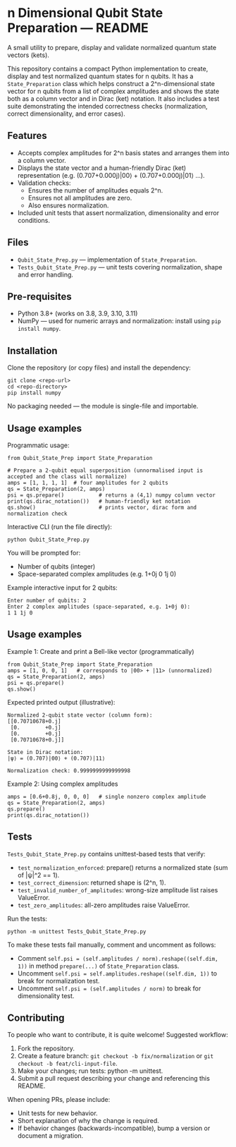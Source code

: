 # n Dimensional Qubit State Preparation — README

A small utility to prepare, display and validate normalized quantum state vectors (kets).

This repository contains a compact Python implementation to create, display and test normalized quantum states for n qubits.
It has a ```State_Preparation``` class which helps construct a 2^n-dimensional state vector for n qubits from a list of complex amplitudes and shows the state both as a column vector and in Dirac (ket) notation. It also includes a test suite demonstrating the intended correctness checks (normalization, correct dimensionality, and error cases).

## Features
* Accepts complex amplitudes for 2^n basis states and arranges them into a column vector.
* Displays the state vector and a human-friendly Dirac (ket) representation (e.g. (0.707+0.000j)|00⟩ + (0.707+0.000j)|01⟩ ...).
* Validation checks:
  * Ensures the number of amplitudes equals 2^n.
  * Ensures not all amplitudes are zero.
  * Also ensures normalization.
* Included unit tests that assert normalization, dimensionality and error conditions.

## Files

* ```Qubit_State_Prep.py``` — implementation of ```State_Preparation```.
* ```Tests_Qubit_State_Prep.py``` — unit tests covering normalization, shape and error handling.

## Pre-requisites
* Python 3.8+ (works on 3.8, 3.9, 3.10, 3.11)
* NumPy — used for numeric arrays and normalization: install using ``` pip install numpy ```.

## Installation

Clone the repository (or copy files) and install the dependency:
```
git clone <repo-url>
cd <repo-directory>
pip install numpy
```
No packaging needed — the module is single-file and importable.

## Usage examples

Programmatic usage:

```
from Qubit_State_Prep import State_Preparation

# Prepare a 2-qubit equal superposition (unnormalised input is accepted and the class will normalize)
amps = [1, 1, 1, 1]  # four amplitudes for 2 qubits
qs = State_Preparation(2, amps)
psi = qs.prepare()           # returns a (4,1) numpy column vector
print(qs.dirac_notation())   # human-friendly ket notation
qs.show()                    # prints vector, dirac form and normalization check
```

Interactive CLI (run the file directly):

```
python Qubit_State_Prep.py
```

You will be prompted for:
* Number of qubits (integer)
* Space-separated complex amplitudes (e.g. 1+0j 0 1j 0)

Example interactive input for 2 qubits:

```
Enter number of qubits: 2
Enter 2 complex amplitudes (space-separated, e.g. 1+0j 0):
1 1 1j 0
```

## Usage examples

Example 1: Create and print a Bell-like vector (programmatically)

```
from Qubit_State_Prep import State_Preparation
amps = [1, 0, 0, 1]   # corresponds to |00> + |11> (unnormalized)
qs = State_Preparation(2, amps)
psi = qs.prepare()
qs.show()
```

Expected printed output (illustrative):

```
Normalized 2-qubit state vector (column form):
[[0.70710678+0.j]
 [0.        +0.j]
 [0.        +0.j]
 [0.70710678+0.j]]

State in Dirac notation:
|ψ⟩ = (0.707)|00⟩ + (0.707)|11⟩

Normalization check: 0.9999999999999998
```
Example 2: Using complex amplitudes

```
amps = [0.6+0.8j, 0, 0, 0]   # single nonzero complex amplitude
qs = State_Preparation(2, amps)
qs.prepare()
print(qs.dirac_notation())
```
## Tests

```Tests_Qubit_State_Prep.py``` contains unittest-based tests that verify:

* ```test_normalization_enforced```: prepare() returns a normalized state (sum of |ψ|^2 == 1).
* ```test_correct_dimension```: returned shape is (2^n, 1).
* ```test_invalid_number_of_amplitudes```: wrong-size amplitude list raises ValueError.
* ```test_zero_amplitudes```: all-zero amplitudes raise ValueError.

Run the tests:
```
python -m unittest Tests_Qubit_State_Prep.py
```
To make these tests fail manually, comment and uncomment as follows:
* Comment ```self.psi = (self.amplitudes / norm).reshape((self.dim, 1))``` in method ```prepare(...)``` of ```State_Preparation``` class.
* Uncomment ```self.psi = self.amplitudes.reshape((self.dim, 1))``` to break for normalization test.
* Uncomment ```self.psi = (self.amplitudes / norm)``` to break for dimensionality test.

## Contributing

To people who want to contribute, it is quite welcome! Suggested workflow:

1. Fork the repository.
2. Create a feature branch: ```git checkout -b fix/normalization``` or ```git checkout -b feat/cli-input-file```.
3. Make your changes; run tests: python -m unittest.
4. Submit a pull request describing your change and referencing this README.

When opening PRs, please include:

* Unit tests for new behavior.
* Short explanation of why the change is required.
* If behavior changes (backwards-incompatible), bump a version or document a migration.
